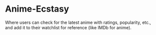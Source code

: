 # Anime-Ecstasy

Where users can check for the latest anime with ratings, popularity, etc., and add it to their watchlist for reference (like IMDb for anime).
